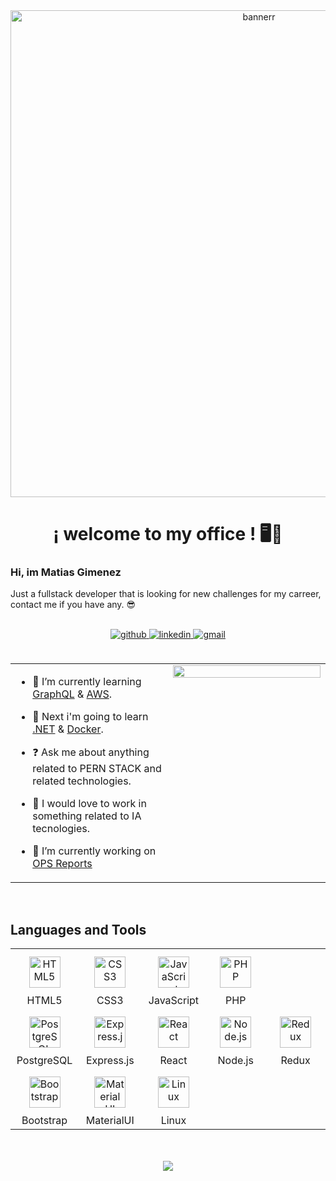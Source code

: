 <div align="center">
<img src="https://res.cloudinary.com/dwvdhydtb/image/upload/v1675237019/Portfolio%20and%20Github/Portada_Perfil_de_Linkedin_Profesional_Moderno_Oscuro_1.png" align="center" height="" width="779" alt="bannerr"/>
</div>   
  
# <div  align="center">¡ welcome to my office ! 🖥️💼</div>  
    
    
### Hi, im Matias Gimenez  
Just a fullstack developer that is looking for new challenges for my carreer, contact me if you have any. 😎  
  <br/> 
    
<div align="center">
<a href="https://github.com/matyarg" target="_blank">
<img src=https://img.shields.io/badge/github-%2324292e.svg?&style=for-the-badge&logo=github&logoColor=white alt=github style="margin-bottom: 5px;" />
</a>
<a href="https://linkedin.com/in/matiassgimenez" target="_blank">
<img src=https://img.shields.io/badge/linkedin-%231E77B5.svg?&style=for-the-badge&logo=linkedin&logoColor=white alt=linkedin style="margin-bottom: 5px;" />
</a>  
  <a href="mailto:matias.gim15@gmail.com" target="_blank">
<img src=https://img.shields.io/badge/Gmail-D14836?style=for-the-badge&logo=gmail&logoColor=white alt=gmail style="margin-bottom: 5px;" />
</a> 
</div>  
    

 
<br/>  

<table><tr><td valign="top" width="50%">

- 🌱 I’m currently learning [GraphQL](https://graphql.org/) & [AWS](https://aws.amazon.com/es/).  
  

- 🧠 Next i'm going to learn [ .NET](https://dotnet.microsoft.com/es-es/) & [ Docker](https://www.docker.com/).  
  

- ❓ Ask me about anything related to PERN STACK and related technologies.  
  

- 🤖 I would love to work in something related to IA tecnologies.  
  

- 🔭 I’m currently working on [ OPS Reports](https://github.com/Matyarg/opsReact)  


</td><td valign="top" width="50%">

<div align="center">
<img src="https://rishavanand.github.io/static/images/greetings.gif" align="center" style="width: 100%" />
</div>  


</td></tr></table>  

<br/>  


## Languages and Tools  
<table align="center">
<tr>
      <td align="center" width="100">
        <a href="https://en.wikipedia.org/wiki/HTML5" target="_blank"><img style="margin: 10px" src="https://profilinator.rishav.dev/skills-assets/html5-original-wordmark.svg" alt="HTML5" height="50" /></a>  
        <br>HTML5
      </td>
      <td align="center" width="100">
        <a href="https://www.w3schools.com/css/" target="_blank"><img style="margin: 10px" src="https://profilinator.rishav.dev/skills-assets/css3-original-wordmark.svg" alt="CSS3" height="50" /></a>  
        <br>CSS3
      </td>
      <td align="center" width="100">
        <a href="https://www.javascript.com/" target="_blank"><img style="margin: 10px" src="https://profilinator.rishav.dev/skills-assets/javascript-original.svg" alt="JavaScript" height="50" /></a>  
        <br>JavaScript
      </td>
<!--       <td align="center"  width="100">
        <a href="https://www.typescriptlang.org/" target="_blank"><img style="margin: 10px" src="https://profilinator.rishav.dev/skills-assets/typescript-original.svg" alt="TypeScript" height="50" /></a>  
        <br>TypeScript
      </td> -->
      <td align="center"  width="100">
        <a href="https://www.php.net/" target="_blank"><img style="margin: 10px" src="https://upload.wikimedia.org/wikipedia/commons/thumb/3/31/Webysther_20160423_-_Elephpant.svg/2560px-Webysther_20160423_-_Elephpant.svg.png" alt="PHP" height="50" /></a>  
        <br>PHP
      </td>
</tr>
<tr>
        <td align="center" width="100">
        <a href="https://www.postgresql.org/" target="_blank"><img style="margin: 10px" src="https://profilinator.rishav.dev/skills-assets/postgresql-original-wordmark.svg" alt="PostgreSQL" height="50" /></a>  
        <br>PostgreSQL
        </td>

<td align="center" width="100"> 
<a href="https://expressjs.com/" target="_blank"><img style="margin: 10px" src="https://profilinator.rishav.dev/skills-assets/express-original-wordmark.svg" alt="Express.js" height="50" /></a>  
<br>Express.js
</td>

<td align="center" width="100">
<a href="https://reactjs.org/" target="_blank"><img style="margin: 10px" src="https://profilinator.rishav.dev/skills-assets/react-original-wordmark.svg" alt="React" height="50" /></a>  
<br>React
</td>


<td align="center" width="100">
<a href="https://nodejs.org/" target="_blank"><img style="margin: 10px" src="https://profilinator.rishav.dev/skills-assets/nodejs-original-wordmark.svg" alt="Node.js" height="50" /></a>  
<br>Node.js
</td>

<td align="center" width="100">
<a href="https://redux.js.org/" target="_blank"><img style="margin: 10px" src="https://profilinator.rishav.dev/skills-assets/redux-original.svg" alt="Redux" height="50" /></a>  
<br>Redux
</td>
</tr>

<tr>
<!-- <td align="center" width="100">
        <a href="https://github.com/" target="_blank"><img style="margin: 10px" src="https://profilinator.rishav.dev/skills-assets/git-scm-icon.svg" alt="Git" height="50" /></a>  
        <br>Github
      </td> -->
      <td align="center" width="100">
        <a href="https://getbootstrap.com/docs/3.4/javascript/" target="_blank"><img style="margin: 10px" src="https://profilinator.rishav.dev/skills-assets/bootstrap-plain.svg" alt="Bootstrap" height="50" /></a>  
        <br>Bootstrap
      </td>
      <td align="center" width="100">
        <a href="https://mui.com/" target="_blank"><img style="margin: 10px" src="https://profilinator.rishav.dev/skills-assets/mui.png" alt="Material UI" height="50" /></a>  
        <br>MaterialUI
      </td>
<!--       <td align="center"  width="100">
        <a href="https://wordpress.com/" target="_blank"><img style="margin: 10px" src="https://profilinator.rishav.dev/skills-assets/wordpress.png" alt="WordPress" height="50" /></a>  
        <br>WordPress
      </td> -->
      <td align="center"  width="100">
        <a href="https://www.linux.org/" target="_blank"><img style="margin: 10px" src="https://profilinator.rishav.dev/skills-assets/linux-original.svg" alt="Linux" height="50" /></a>  
        <br>Linux
      </td>
</tr>
  </table>  
<br/>   

 
<!-- ## Github Stats  
<table><tr><td valign="top" width="50%"  >

<img src="https://github-readme-stats.vercel.app/api?username=matyarg&show_icons=true&count_private=true&hide_border=true" align="center" style="width: 100%" />

</td><td valign="top" width="50%" >

<img src="https://github-readme-stats.vercel.app/api/top-langs/?username=matyarg&hide_border=true&layout=compact" align="center" style="width: 100%" />

</td></tr></table>   -->

<br/>  

<div align="center">
<img src="https://komarev.com/ghpvc/?username=matyarg&&style=flat-square" align="center" />
</div>  

<br />
